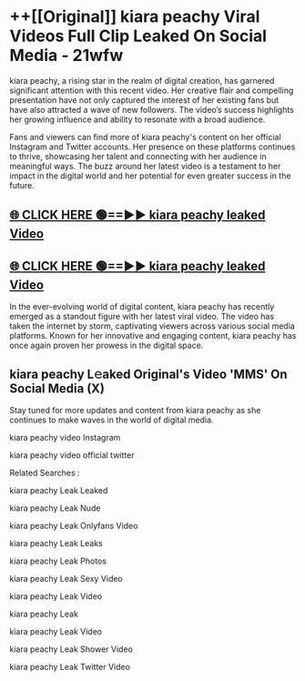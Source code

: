 # ++[[Original]] kiara peachy Viral Videos Full Clip Leaked On Social Media - 21wfw<br>

kiara peachy, a rising star in the realm of digital creation, has garnered significant attention with this recent video. Her creative flair and compelling presentation have not only captured the interest of her existing fans but have also attracted a wave of new followers. The video’s success highlights her growing influence and ability to resonate with a broad audience.

Fans and viewers can find more of kiara peachy's content on her official Instagram and Twitter accounts. Her presence on these platforms continues to thrive, showcasing her talent and connecting with her audience in meaningful ways. The buzz around her latest video is a testament to her impact in the digital world and her potential for even greater success in the future.


## [🌐 CLICK HERE 🟢==►► kiara peachy leaked Video ](https://onlyclips.site?title=kiara_peachy&ref=git)

## [🌐 CLICK HERE 🟢==►► kiara peachy leaked Video ](https://onlyclips.site?title=kiara_peachy&ref=git)


In the ever-evolving world of digital content, kiara peachy has recently emerged as a standout figure with her latest viral video. The video has taken the internet by storm, captivating viewers across various social media platforms. Known for her innovative and engaging content, kiara peachy has once again proven her prowess in the digital space.



## kiara peachy L𝚎aked Original's Video 'MMS' On Social Media (X)


Stay tuned for more updates and content from kiara peachy as she continues to make waves in the world of digital media.

kiara peachy video Instagram

kiara peachy video official twitter


Related Searches :

kiara peachy Leak Leaked

kiara peachy Leak Nude

kiara peachy Leak Onlyfans Video

kiara peachy Leak Leaks

kiara peachy Leak Photos

kiara peachy Leak Sexy Video

kiara peachy Leak Video

kiara peachy Leak

kiara peachy Leak Video

kiara peachy Leak Shower Video

kiara peachy Leak Twitter Video

